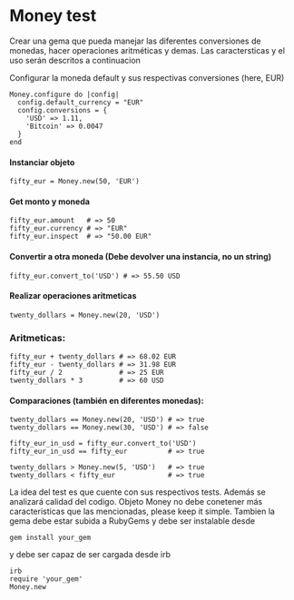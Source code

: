 # Money test

Crear una gema que pueda manejar las diferentes conversiones de monedas, hacer operaciones aritméticas y demas.
Las caractersticas y el uso serán descritos a continuacion
 
Configurar la moneda default y sus respectivas conversiones (here, EUR)
```
Money.configure do |config|
  config.default_currency = "EUR"
  config.conversions = {
    'USD' => 1.11,
    'Bitcoin' => 0.0047
  }
end
```

#### Instanciar objeto
```
fifty_eur = Money.new(50, 'EUR')
```

#### Get monto y moneda
```
fifty_eur.amount   # => 50
fifty_eur.currency # => "EUR"
fifty_eur.inspect  # => "50.00 EUR"
```

#### Convertir a otra moneda (Debe devolver una instancia, no un string)
```
fifty_eur.convert_to('USD') # => 55.50 USD
```

#### Realizar operaciones aritmeticas
```
twenty_dollars = Money.new(20, 'USD')
```

### Aritmeticas:
```
fifty_eur + twenty_dollars # => 68.02 EUR
fifty_eur - twenty_dollars # => 31.98 EUR
fifty_eur / 2              # => 25 EUR
twenty_dollars * 3         # => 60 USD
```

#### Comparaciones (también en diferentes monedas):
```
twenty_dollars == Money.new(20, 'USD') # => true
twenty_dollars == Money.new(30, 'USD') # => false
 
fifty_eur_in_usd = fifty_eur.convert_to('USD')
fifty_eur_in_usd == fifty_eur          # => true
 
twenty_dollars > Money.new(5, 'USD')   # => true
twenty_dollars < fifty_eur             # => true
```

La idea del test es que cuente con sus respectivos tests. Además se analizará calidad del codigo. 
Objeto Money no debe conetener más caracteristicas que las mencionadas, please keep it simple.
Tambien la gema debe estar subida a RubyGems y debe ser instalable desde
```
gem install your_gem
```

y debe ser capaz de ser cargada desde irb
```
irb
require 'your_gem'
Money.new
```

